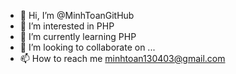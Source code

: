 - 👋 Hi, I’m @MinhToanGitHub
- 👀 I’m interested in PHP
- 🌱 I’m currently learning PHP
- 💞️ I’m looking to collaborate on ...
- 📫 How to reach me minhtoan130403@gmail.com

<!---
MinhToanGitHub/MinhToanGitHub is a ✨ special ✨ repository because its `README.md` (this file) appears on your GitHub profile.
You can click the Preview link to take a look at your changes.
--->
